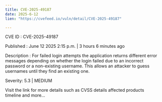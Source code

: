 ```yaml
---
title: CVE-2025-49187
date: 2025-6-12
lien: "https://cvefeed.io/vuln/detail/CVE-2025-49187"

---
```


CVE ID : CVE-2025-49187

Published :  June 12
2025
2:15 p.m. | 3 hours
6 minutes ago

Description : For failed login attempts
the application returns different error messages depending on whether the login failed due to an incorrect password or a non-existing username. This allows an attacker to guess usernames until they find an existing one.

Severity: 5.3 | MEDIUM

Visit the link for more details
such as CVSS details
affected products
timeline
and more...
